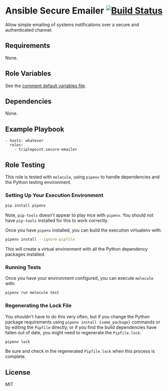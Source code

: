 # Ansible Secure Emailer [![Build Status](https://travis-ci.org/triplepoint/ansible-secure-emailer.svg?branch=master)](https://travis-ci.org/triplepoint/ansible-secure-emailer)
Allow simple emailing of systems notifications over a secure and authenticated channel.

## Requirements
None.

## Role Variables
See the [comment default variables file](defaults/main.yml).

## Dependencies
None.

## Example Playbook
    - hosts: whatever
      roles:
        - triplepoint.secure-emailer

## Role Testing
This role is tested with `molecule`, using `pipenv` to handle dependencies and the Python testing environment.

### Setting Up Your Execution Environment
``` sh
pip install pipenv
```
Note, `pip-tools` doesn't appear to play nice with `pipenv`.  You should not have `pip-tools` installed for this to work correctly.

Once you have `pipenv` installed, you can build the execution virtualenv with:
``` sh
pipenv install --ignore-pipfile
```
This will create a virtual environment with all the Python dependency packages installed.

### Running Tests
Once you have your environment configured, you can execute `molecule` with:
``` sh
pipenv run molecule test
```

### Regenerating the Lock File
You shouldn't have to do this very often, but if you change the Python package requirements using `pipenv install {some_package}` commands or by editing the `Pipfile` directly, or if you find the build dependencies have fallen out of date, you might need to regenerate the `Pipfile.lock`.
``` sh
pipenv lock
```
Be sure and check in the regenerated `Pipfile.lock` when this process is complete.

## License
MIT
